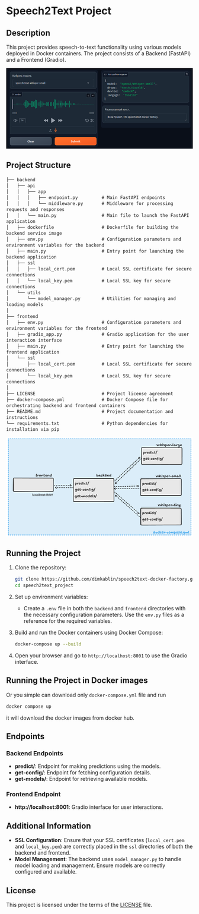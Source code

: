 # Speech2Text Project

## Description

This project provides speech-to-text functionality using various models deployed in Docker containers. The project consists of a Backend (FastAPI) and a Frontend (Gradio).

![Project Structure](assets/image.png)

## Project Structure

```
├── backend
│   ├── api
│   │   ├── app
│   │   │   ├── endpoint.py         # Main FastAPI endpoints
│   │   │   └── middleware.py       # Middleware for processing requests and responses
│   │   └── main.py                 # Main file to launch the FastAPI application
│   ├── dockerfile                  # Dockerfile for building the backend service image
│   ├── env.py                      # Configuration parameters and environment variables for the backend
│   ├── main.py                     # Entry point for launching the backend application
│   ├── ssl
│   │   ├── local_cert.pem          # Local SSL certificate for secure connections
│   │   └── local_key.pem           # Local SSL key for secure connections
│   └── utils
│       └── model_manager.py        # Utilities for managing and loading models
│      
├── frontend
│   ├── env.py                      # Configuration parameters and environment variables for the frontend
│   ├── gradio_app.py               # Gradio application for the user interaction interface
│   ├── main.py                     # Entry point for launching the frontend application
│   └── ssl
│       ├── local_cert.pem          # Local SSL certificate for secure connections
│       └── local_key.pem           # Local SSL key for secure connections
│   
├── LICENSE                         # Project license agreement
├── docker-compose.yml              # Docker Compose file for orchestrating backend and frontend containers
├── README.md                       # Project documentation and instructions
└── requirements.txt                # Python dependencies for installation via pip
```

![Service Interaction Scheme](assets/scheme.png)

## Running the Project

1. Clone the repository:
    ```bash
    git clone https://github.com/dimkablin/speech2text-docker-factory.git
    cd speech2text_project
    ```

2. Set up environment variables:
    - Create a `.env` file in both the `backend` and `frontend` directories with the necessary configuration parameters. Use the `env.py` files as a reference for the required variables.

3. Build and run the Docker containers using Docker Compose:
    ```bash
    docker-compose up --build
    ```

4. Open your browser and go to `http://localhost:8001` to use the Gradio interface.

## Running the Project in Docker images

Or you simple can download only `docker-compose.yml` file and run 
```bash
docker compose up
```
it will download the docker images from docker hub.

## Endpoints

### Backend Endpoints

- **predict/**: Endpoint for making predictions using the models.
- **get-config/**: Endpoint for fetching configuration details.
- **get-models/**: Endpoint for retrieving available models.

### Frontend Endpoint

- **http://localhost:8001**: Gradio interface for user interactions.

## Additional Information

- **SSL Configuration**: Ensure that your SSL certificates (`local_cert.pem` and `local_key.pem`) are correctly placed in the `ssl` directories of both the backend and frontend.
- **Model Management**: The backend uses `model_manager.py` to handle model loading and management. Ensure models are correctly configured and available.

## License

This project is licensed under the terms of the [LICENSE](LICENSE) file.
